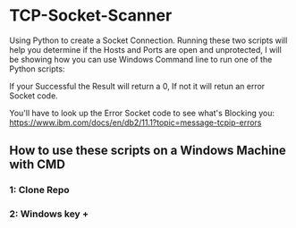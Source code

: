 # TCP-Socket-Scanner
Using Python to create a Socket Connection.
Running these two scripts will help you determine if the Hosts and Ports are open and unprotected, I will be showing how you can use Windows Command line to run one of the Python scripts:

If your Successful the Result will return a 0, 
If not it will retun an error Socket code. 

You'll have to look up the Error Socket code to see what's Blocking you:
https://www.ibm.com/docs/en/db2/11.1?topic=message-tcpip-errors

## How to use these scripts on a Windows Machine with CMD

### 1: Clone Repo

### 2: Windows key +
